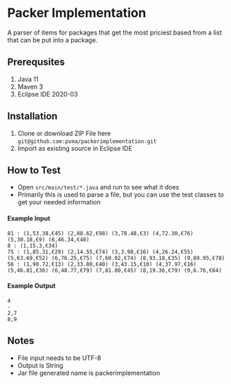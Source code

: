 # Packer Implementation
A parser of items for packages that get the most priciest based from a list that can be put into a package.

## Prerequsites
1. Java 11
2. Maven 3
3. Eclipse IDE 2020-03

## Installation
1. Clone or download ZIP File here `git@github.com:pvma/packerimplementation.git`
2. Import as existing source in Eclipse IDE

## How to Test
- Open `src/main/test/*.java` and run to see what it does
- Primarily this is used to parse a file, but you can use the test classes to get your needed information

#### Example Input
```
81 : (1,53.38,€45) (2,88.62,€98) (3,78.48,€3) (4,72.30,€76) (5,30.18,€9) (6,46.34,€48)
8 : (1,15.3,€34)
75 : (1,85.31,€29) (2,14.55,€74) (3,3.98,€16) (4,26.24,€55) (5,63.69,€52) (6,76.25,€75) (7,60.02,€74) (8,93.18,€35) (9,89.95,€78)
56 : (1,90.72,€13) (2,33.80,€40) (3,43.15,€10) (4,37.97,€16) (5,46.81,€36) (6,48.77,€79) (7,81.80,€45) (8,19.36,€79) (9,6.76,€64)
```

#### Example Output
```
4
-
2,7
8,9
```

## Notes
- File input needs to be UTF-8
- Output is String
- Jar file generated name is packerimplementation